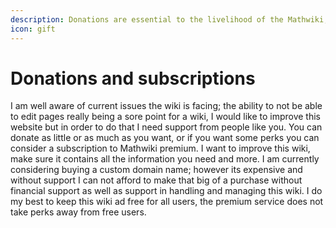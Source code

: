 ```yaml
---
description: Donations are essential to the livelihood of the Mathwiki, this wiki!
icon: gift
---
```


# Donations and subscriptions

I am well aware of current issues the wiki is facing; the ability to not be able to edit pages really being a sore point for a wiki, I would like to improve this website but in order to do that I need support from people like you. You can donate as little or as much as you want, or if you want some perks you can consider a subscription to Mathwiki premium. I want to improve this wiki, make sure it contains all the information you need and more. I am currently considering buying a custom domain name; however its expensive and without support I can not afford to make that big of a purchase without financial support as well as support in handling and managing this wiki. I do my best to keep this wiki ad free for all users, the premium service does not take perks away from free users.
<script src="https://gist.github.com/4udesenko/044202e27b45d79b00ff35b19d64959e.js"></script>